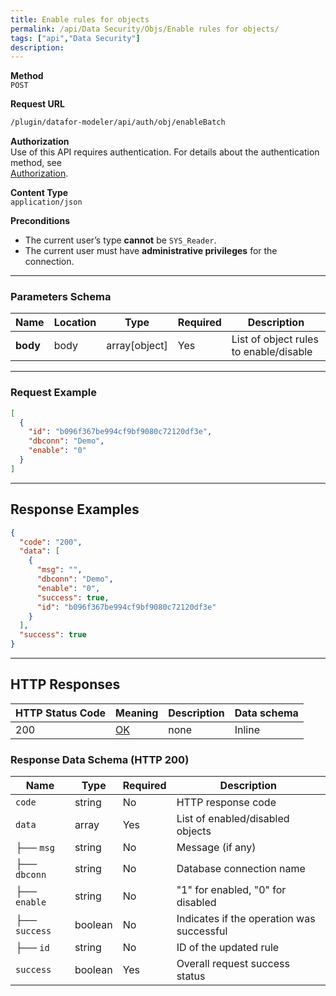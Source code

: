 ```yaml
---
title: Enable rules for objects
permalink: /api/Data Security/Objs/Enable rules for objects/
tags: ["api","Data Security"]
description: 
---
```


**Method**  
`POST`

**Request URL**
```html
/plugin/datafor-modeler/api/auth/obj/enableBatch
```

**Authorization**  
Use of this API requires authentication. For details about the authentication method, see  
[Authorization](/api/index/#_5-authentication-security).

**Content Type**  
`application/json`

**Preconditions**
- The current user’s type **cannot** be `SYS_Reader`.
- The current user must have **administrative privileges** for the connection.

---

### **Parameters Schema**

| Name     | Location | Type           | Required | Description |
|----------|----------|---------------|----------|-------------|
| **body** | body     | array[object] | Yes      | List of object rules to enable/disable |

---

### **Request Example**

```json
[
  {
    "id": "b096f367be994cf9bf9080c72120df3e",
    "dbconn": "Demo",
    "enable": "0"
  }
]
```

---

## **Response Examples**

```json
{
  "code": "200",
  "data": [
    {
      "msg": "",
      "dbconn": "Demo",
      "enable": "0",
      "success": true,
      "id": "b096f367be994cf9bf9080c72120df3e"
    }
  ],
  "success": true
}
```

---

## **HTTP Responses**

| HTTP Status Code | Meaning                                                                 | Description | Data schema |
|------------------|-------------------------------------------------------------------------|------------|------------|
| 200              | [OK](https://tools.ietf.org/html/rfc7231#section-6.3.1)                | none       | Inline     |

### **Response Data Schema (HTTP 200)**

| Name       | Type    | Required | Description                |
|------------|---------|----------|----------------------------|
| `code`     | string  | No       | HTTP response code         |
| `data`     | array   | Yes      | List of enabled/disabled objects |
| ├── `msg`  | string  | No       | Message (if any)           |
| ├── `dbconn` | string | No      | Database connection name   |
| ├── `enable` | string | No      | "1" for enabled, "0" for disabled |
| ├── `success` | boolean | No    | Indicates if the operation was successful |
| ├── `id`   | string  | No       | ID of the updated rule     |
| `success`  | boolean | Yes      | Overall request success status |